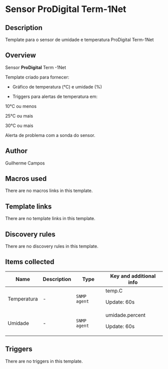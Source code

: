 # Sensor ProDigital Term-1Net

## Description

Template para o sensor de umidade e temperatura ProDigital Term-1Net

## Overview

Sensor **ProDigital** Term -1Net


Template criado para fornecer:


- Gráfico de temperatura (°C) e umidade (%)


- Triggers para alertas de temperatura em:


10°C ou menos


25°C ou mais


30°C ou mais


Alerta de problema com a sonda do sensor.



## Author

Guilherme Campos

## Macros used

There are no macros links in this template.

## Template links

There are no template links in this template.

## Discovery rules

There are no discovery rules in this template.

## Items collected

|Name|Description|Type|Key and additional info|
|----|-----------|----|----|
|Temperatura|<p>-</p>|`SNMP agent`|temp.C<p>Update: 60s</p>|
|Umidade|<p>-</p>|`SNMP agent`|umidade.percent<p>Update: 60s</p>|
## Triggers

There are no triggers in this template.

